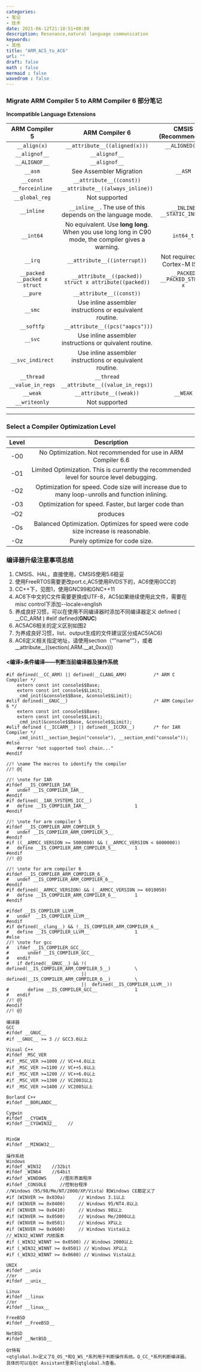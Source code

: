 ```yaml
---
categories:
- 笔记
- 技术
date: 2021-06-12T21:10:51+08:00
description: Resonance,natural language communication
keywords:
- 其他
title: "ARM_AC5_to_AC6"
url: ""
draft: false
math : false
mermaid : false
wavedrom : false
---
```


### Migrate ARM Compiler 5 to ARM Compiler 6 部分笔记

**Incompatible Language Extensions**

|ARM Compiler 5 | ARM Compiler 6 | CMSIS (Recommended)|
|:-:|:-:|:-:|
| `__align(x)` | `__attribute__((aligned(x)))` | `__ALIGNED(x)`|
| `__alignof__` | `__alignof__` ||
| `__ALIGNOF__` | `__alignof__` ||
| `__asm` | See Assembler Migration |`__ASM`|
| `__const` | `__attribute__((const))` ||
| `__forceinline` | `__attribute__((always_inline))` ||
| `__global_reg` | Not supported ||
| `__inline` | `__inline__`. The use of this depends on the language mode. |`__INLINE`</br>`__STATIC_INLINE`|
| `__int64` | No equivalent. Use **long long**. When you use long long in C90 mode, the compiler gives a warning. |`int64_t`|
|`__irq`| `__attribute__((interrupt))`|Not required for Cortex-M ISRs|
|`__packed`</br>`__packed x struct`|`__attribute__((packed))` </br> `struct x attribute((packed))`|`__PACKED` </br> `__PACKED_STRUCT x`|
|`__pure`| `__attribute__((const))`||
|`__smc` | Use inline assembler instructions or equivalent routine.||
|`__softfp`|` __attribute__((pcs("aapcs")))`||
|`__svc`| Use inline assembler instructions or quivalent routine.||
|`__svc_indirect`| Use inline assembler instructions or equivalent routine. ||
|`__thread`| `__thread` ||
|`__value_in_regs` | `__attribute__((value_in_regs))`||
|`__weak` | `__attribute__((weak))`|`__WEAK` |
|`__writeonly` | Not supported | |

---

### Select a Compiler Optimization Level

|Level | Description |
|:-:|:-:|
|-O0| No Optimization. Not recommended for use in ARM Compiler 6.6|
|-O1| Limited Optimization. This is currently the recommended level for source level debugging.|
|-O2| Optimization for speed. Code size will increase due to many loop-unrolls and function inlining.|
|-O3| Optimization for speed. Faster, but larger code than| 
|–O2| produces|
|-Os| Balanced Optimization. Optimizes for speed were code size increase is reasonable.|
|-Oz| Purely optimize for code size.|

### 编译器升级注意事项总结

1. CMSIS、HAL，直接使用，CMSIS使用5.6稳妥
2. 使用FreeRTOS需要更改port.c,AC5使用RVDS下的，AC6使用GCC的
3. CC++下，见图1，使用GNC99和GNC++11
4. AC6下中文的C文件需要更换成UTF-8，AC5如果继续使用此文件，需要在misc control下添加--locale=english
5. 养成良好习惯，可以在使用不同编译器时添加不同编译器定义
defined ( __CC_ARM )
#elif defined(__GNUC__)
6. AC5AC6相关的定义区别如图2
7. 为养成良好习惯，list、output生成的文件建议区分成AC5(AC6)
8. AC6定义相关指定地址，请使用section（“”name“”），或者__attribute__((section(.ARM.__at_0xxx)))

#### <编译>条件编译——判断当前编译器及操作系统

```
#if defined(__CC_ARM) || defined(__CLANG_ARM)          /* ARM C Compiler */
    extern const int console$$Base;          
    extern const int console$$Limit;     
    _cmd_init(&console$$Base, &console$$Limit);
#elif defined(__GNUC__)                                /* ARM Compiler 6 */
    extern const int console$$Base;        
    extern const int console$$Limit;      
    _cmd_init(&console$$Base, &console$$Limit);  
#elif defined (__ICCARM__) || defined(__ICCRX__)       /* for IAR Compiler */
    _cmd_init(__section_begin("console"), __section_end("console"));
#else
    #error "not supported tool chain..."
#endif
```

```
//! \name The macros to identify the compiler
//! @{

//! \note for IAR
#ifdef __IS_COMPILER_IAR__
#   undef __IS_COMPILER_IAR__
#endif
#if defined(__IAR_SYSTEMS_ICC__)
#   define __IS_COMPILER_IAR__                  1
#endif

//! \note for arm compiler 5
#ifdef __IS_COMPILER_ARM_COMPILER_5__
#   undef __IS_COMPILER_ARM_COMPILER_5__
#endif
#if ((__ARMCC_VERSION >= 5000000) && (__ARMCC_VERSION < 6000000))
#   define __IS_COMPILER_ARM_COMPILER_5__       1
#endif
//! @}

//! \note for arm compiler 6
#ifdef __IS_COMPILER_ARM_COMPILER_6__
#   undef __IS_COMPILER_ARM_COMPILER_6__
#endif
#if defined(__ARMCC_VERSION) && (__ARMCC_VERSION >= 6010050)
#   define __IS_COMPILER_ARM_COMPILER_6__       1
#endif

#ifdef __IS_COMPILER_LLVM__
#   undef  __IS_COMPILER_LLVM__
#endif
#if defined(__clang__) && !__IS_COMPILER_ARM_COMPILER_6__
#   define __IS_COMPILER_LLVM__                 1
#else
//! \note for gcc
#   ifdef __IS_COMPILER_GCC__
#       undef __IS_COMPILER_GCC__
#   endif
#   if defined(__GNUC__) && !(  defined(__IS_COMPILER_ARM_COMPILER_5__)         \
                            ||  defined(__IS_COMPILER_ARM_COMPILER_6__)         \
                            ||  defined(__IS_COMPILER_LLVM__))
#       define __IS_COMPILER_GCC__              1
#   endif
//! @}
#endif
//! @}
```

``` 
编译器
GCC
#ifdef __GNUC__
#if __GNUC__ >= 3 // GCC3.0以上
 
Visual C++
#ifdef _MSC_VER
#if _MSC_VER >=1000 // VC++4.0以上
#if _MSC_VER >=1100 // VC++5.0以上
#if _MSC_VER >=1200 // VC++6.0以上
#if _MSC_VER >=1300 // VC2003以上
#if _MSC_VER >=1400 // VC2005以上
 
Borland C++
#ifdef __BORLANDC__
 
Cygwin
#ifdef __CYGWIN__
#ifdef __CYGWIN32__    //
 
 
MinGW
#ifdef __MINGW32__
 
操作系统
Windows
#ifdef _WIN32    //32bit
#ifdef _WIN64    //64bit
#ifdef _WINDOWS     //图形界面程序
#ifdef _CONSOLE     //控制台程序
//Windows（95/98/Me/NT/2000/XP/Vista）和Windows CE都定义了
#if (WINVER >= 0x030a)     // Windows 3.1以上
#if (WINVER >= 0x0400)     // Windows 95/NT4.0以上
#if (WINVER >= 0x0410)     // Windows 98以上
#if (WINVER >= 0x0500)     // Windows Me/2000以上
#if (WINVER >= 0x0501)     // Windows XP以上
#if (WINVER >= 0x0600)     // Windows Vista以上
//_WIN32_WINNT 内核版本
#if (_WIN32_WINNT >= 0x0500) // Windows 2000以上
#if (_WIN32_WINNT >= 0x0501) // Windows XP以上
#if (_WIN32_WINNT >= 0x0600) // Windows Vista以上
 
UNIX
#ifdef __unix
//or
#ifdef __unix__
 
Linux
#ifdef __linux
//or
#ifdef __linux__
 
FreeBSD
#ifdef __FreeBSD__
 
NetBSD
#ifdef __NetBSD__
 
Qt特有
<qtglobal.h>定义了Q_OS_*和Q_WS_*系列用于判断操作系统。Q_CC_*系列判断编译器。
具体的可以在Qt Assistant里索引qtglobal.h查看。

```
